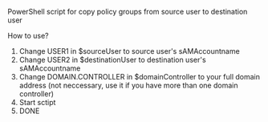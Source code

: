 PowerShell script for copy policy groups from source user to destination user

How to use?
1. Change USER1 in $sourceUser to source user's sAMAccountname
2. Change USER2 in $destinationUser to destination user's sAMAccountname
3. Change DOMAIN.CONTROLLER in $domainController to your full domain address (not neccessary, use it if you have more than one domain controller)
4. Start sctipt
5. DONE
